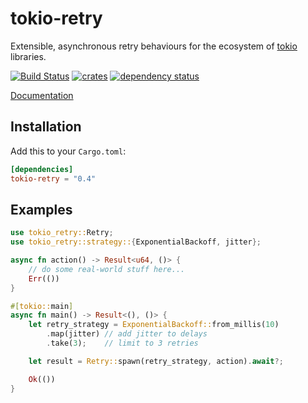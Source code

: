 # tokio-retry

Extensible, asynchronous retry behaviours for the ecosystem of [tokio](https://tokio.rs/) libraries.

[![Build Status](https://travis-ci.org/srijs/rust-tokio-retry.svg?branch=master)](https://travis-ci.org/srijs/rust-tokio-retry)
[![crates](http://meritbadge.herokuapp.com/tokio-retry)](https://crates.io/crates/tokio-retry)
[![dependency status](https://deps.rs/repo/github/srijs/rust-tokio-retry/status.svg)](https://deps.rs/repo/github/srijs/rust-tokio-retry)


[Documentation](https://docs.rs/tokio-retry)

## Installation

Add this to your `Cargo.toml`:

```toml
[dependencies]
tokio-retry = "0.4"
```

## Examples

```rust
use tokio_retry::Retry;
use tokio_retry::strategy::{ExponentialBackoff, jitter};

async fn action() -> Result<u64, ()> {
    // do some real-world stuff here...
    Err(())
}

#[tokio::main]
async fn main() -> Result<(), ()> {
    let retry_strategy = ExponentialBackoff::from_millis(10)
        .map(jitter) // add jitter to delays
        .take(3);    // limit to 3 retries

    let result = Retry::spawn(retry_strategy, action).await?;

    Ok(())
}
```
